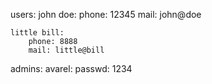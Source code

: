 users:
    john doe:
        phone: 12345
        mail: john@doe

    little bill:
        phone: 8888
        mail: little@bill

admins:
    avarel:
        passwd: 1234
